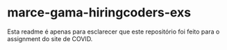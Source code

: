 # marce-gama-hiringcoders-exs
Esta readme é apenas para esclarecer que este repositório foi feito para o assignment do site de COVID.
